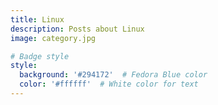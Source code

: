 ```yaml
---
title: Linux
description: Posts about Linux
image: category.jpg

# Badge style
style:
  background: '#294172'  # Fedora Blue color
  color: '#ffffff'  # White color for text
---
```

